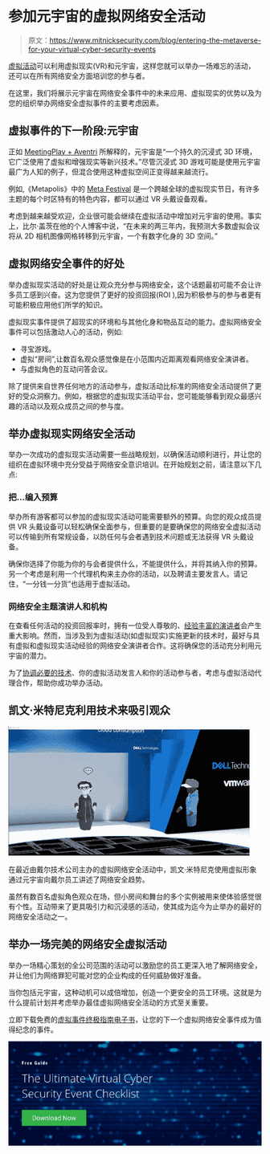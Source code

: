 # 参加元宇宙的虚拟网络安全活动

> 原文：<https://www.mitnicksecurity.com/blog/entering-the-metaverse-for-your-virtual-cyber-security-events>

[虚拟活动](https://www.mitnicksecurity.com/blog/benefits-virtual-cybersecurity-events-over-in-person-events)可以利用虚拟现实(VR)和元宇宙，这样您就可以举办一场难忘的活动，还可以在所有网络安全方面培训您的参与者。

在这里，我们将展示元宇宙在网络安全事件中的未来应用、虚拟现实的优势以及为您的组织举办网络安全虚拟事件的主要考虑因素。

## 虚拟事件的下一阶段:元宇宙

正如 [MeetingPlay + Aventri](https://www.aventri.com/blog/metaverse-and-the-events-industry) 所解释的，元宇宙是“一个持久的沉浸式 3D 环境，它广泛使用了虚拟和增强现实等新兴技术。”尽管沉浸式 3D 游戏可能是使用元宇宙最广为人知的例子，但混合使用这种虚拟空间正变得越来越流行。

例如,《Metapolis》中的 [Meta Festival](https://www.meta-festival.com/) 是一个跨越全球的虚拟现实节日，有许多主题的每个时区特有的特色内容，都可以通过 VR 头戴设备观看。

考虑到越来越受欢迎，企业很可能会继续在虚拟活动中增加对元宇宙的使用。事实上，比尔·盖茨在他的个人博客中说，“在未来的两三年内，我预测大多数虚拟会议将从 2D 相机图像网格转移到元宇宙，一个有数字化身的 3D 空间。”

## 虚拟网络安全事件的好处

举办虚拟现实活动的好处是让观众充分参与网络安全，这个话题最初可能不会让许多员工感到兴奋。这为您提供了更好的投资回报(ROI ),因为积极参与的参与者更有可能积极应用他们所学的知识。

虚拟现实事件提供了超现实的环境和与其他化身和物品互动的能力。虚拟网络安全事件可以包括激动人心的活动，例如:

*   寻宝游戏。
*   虚拟“房间”,让数百名观众感觉像是在小范围内近距离观看网络安全演讲者。
*   与虚拟角色的互动问答会议。

除了提供来自世界任何地方的活动参与，虚拟活动比标准的网络安全活动提供了更好的受众洞察力。例如，根据您的虚拟现实活动平台，您可能能够看到观众最感兴趣的活动以及观众成员之间的参与度。

## 举办虚拟现实网络安全活动

举办一次成功的虚拟现实活动需要一些战略规划，以确保活动顺利进行，并让您的组织在虚拟环境中充分受益于网络安全意识培训。在开始规划之前，请注意以下几点:

### 把…编入预算

举办所有游客都可以参加的虚拟现实活动可能需要额外的预算。向您的观众成员提供 VR 头戴设备可以轻松确保全面参与，但重要的是要确保您的网络安全虚拟活动可以传输到所有常规设备，以防任何与会者遇到技术问题或无法获得 VR 头戴设备。

确保你选择了你能为你的与会者提供什么，不能提供什么，并将其纳入你的预算。另一个考虑是利用一个代理机构来主办你的活动，以及聘请主要发言人。请记住，“一分钱一分货”也适用于虚拟活动。

### 网络安全主题演讲人和机构

在查看任何活动的投资回报率时，拥有一位受人尊敬的、[经验丰富的演讲者](https://www.mitnicksecurity.com/hire-kevin-mitnick-to-speak-mitnick-security)会产生重大影响。然而，当涉及到为虚拟活动(如虚拟现实)实施更新的技术时，最好与具有虚拟和虚拟现实活动经验的网络安全演讲者合作。这将确保您的活动充分利用元宇宙的潜力。

为了[协调必要的技术](https://www.mitnicksecurity.com/blog/the-tech-kevin-mitnick-uses-for-virtual-events-webinars)、你的虚拟活动发言人和你的活动参与者，考虑与虚拟活动代理合作，帮助你成功举办活动。

## 凯文·米特尼克利用技术来吸引观众

![Dell Technologies Mitnick Security Virtual Event](img/8d564d26d94db6246081c7762da53a73.png)

在最近由戴尔技术公司主办的虚拟网络安全活动中，凯文·米特尼克使用虚拟形象通过元宇宙向戴尔员工讲述了网络安全趋势。

虽然有数百名虚拟角色观众在场，但小房间和舞台的多个实例被用来使体验感觉很有个性。互动带来了更具吸引力和沉浸感的活动，使其成为迄今为止举办的最好的网络安全活动之一。

## 举办一场完美的网络安全虚拟活动

举办一场精心策划的全公司范围的活动可以激励您的员工更深入地了解网络安全，并让他们为网络罪犯可能对您的企业构成的任何威胁做好准备。

当你包括元宇宙，这种动机可以成倍增加，创造一个更安全的员工环境。这就是为什么提前计划并考虑举办最佳虚拟网络安全活动的方式至关重要。

立即下载免费的[虚拟事件终极指南电子书](https://www.mitnicksecurity.com/lp-ultimate-virtual-cyber-security-event-checklist)，让您的下一个虚拟网络安全事件成为值得纪念的事件。

[![New call-to-action](img/6d1591ca3893012a8d24c6074823870f.png)](https://cta-redirect.hubspot.com/cta/redirect/3875471/9ff29c3d-2481-414a-8022-ff89d2f15dd4)